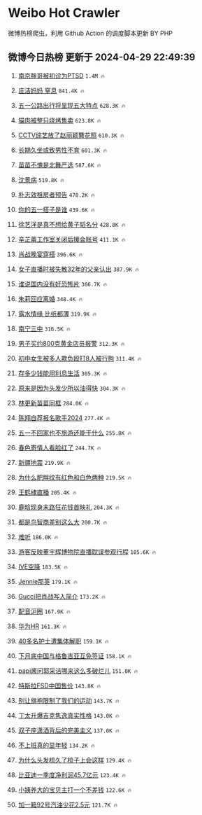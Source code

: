 # Weibo Hot Crawler 



微博热榜爬虫，利用 Github Action 的调度脚本更新 BY PHP 


## 微博今日热榜 更新于 2024-04-29 22:49:39 
1. [南京胖哥被初诊为PTSD](https://s.weibo.com/weibo?q=%23%E5%8D%97%E4%BA%AC%E8%83%96%E5%93%A5%E8%A2%AB%E5%88%9D%E8%AF%8A%E4%B8%BAPTSD%23&t=31&band_rank=1&Refer=top) `1.4M 🔥` 

1. [庄洁妈妈 窒息](https://s.weibo.com/weibo?q=%E5%BA%84%E6%B4%81%E5%A6%88%E5%A6%88%20%E7%AA%92%E6%81%AF&t=31&band_rank=2&Refer=top) `841.4K 🔥` 

1. [五一公路出行将呈现五大特点](https://s.weibo.com/weibo?q=%23%E4%BA%94%E4%B8%80%E5%85%AC%E8%B7%AF%E5%87%BA%E8%A1%8C%E5%B0%86%E5%91%88%E7%8E%B0%E4%BA%94%E5%A4%A7%E7%89%B9%E7%82%B9%23&t=31&band_rank=3&Refer=top) `628.3K 🔥` 

1. [猫肉被整只烧烤售卖](https://s.weibo.com/weibo?q=%23%E7%8C%AB%E8%82%89%E8%A2%AB%E6%95%B4%E5%8F%AA%E7%83%A7%E7%83%A4%E5%94%AE%E5%8D%96%23&t=31&band_rank=4&Refer=top) `623.8K 🔥` 

1. [CCTV综艺放了赵丽颖簪花照](https://s.weibo.com/weibo?q=%23CCTV%E7%BB%BC%E8%89%BA%E6%94%BE%E4%BA%86%E8%B5%B5%E4%B8%BD%E9%A2%96%E7%B0%AA%E8%8A%B1%E7%85%A7%23&t=31&band_rank=5&Refer=top) `610.3K 🔥` 

1. [长期久坐或致男性不育](https://s.weibo.com/weibo?q=%23%E9%95%BF%E6%9C%9F%E4%B9%85%E5%9D%90%E6%88%96%E8%87%B4%E7%94%B7%E6%80%A7%E4%B8%8D%E8%82%B2%23&t=31&band_rank=6&Refer=top) `601.3K 🔥` 

1. [苗苗不愧是北舞严选](https://s.weibo.com/weibo?q=%23%E8%8B%97%E8%8B%97%E4%B8%8D%E6%84%A7%E6%98%AF%E5%8C%97%E8%88%9E%E4%B8%A5%E9%80%89%23&t=31&band_rank=7&Refer=top) `587.6K 🔥` 

1. [沈景病](https://s.weibo.com/weibo?q=%E6%B2%88%E6%99%AF%E7%97%85&t=31&band_rank=8&Refer=top) `519.8K 🔥` 

1. [朴志效租房者预告](https://s.weibo.com/weibo?q=%E6%9C%B4%E5%BF%97%E6%95%88%E7%A7%9F%E6%88%BF%E8%80%85%E9%A2%84%E5%91%8A&t=31&band_rank=9&Refer=top) `478.2K 🔥` 

1. [你的五一搭子是谁](https://s.weibo.com/weibo?q=%23%E4%BD%A0%E7%9A%84%E4%BA%94%E4%B8%80%E6%90%AD%E5%AD%90%E6%98%AF%E8%B0%81%23&t=31&band_rank=10&Refer=top) `439.6K 🔥` 

1. [徐艺洋是真不想给黄子韬名分](https://s.weibo.com/weibo?q=%E5%BE%90%E8%89%BA%E6%B4%8B%E6%98%AF%E7%9C%9F%E4%B8%8D%E6%83%B3%E7%BB%99%E9%BB%84%E5%AD%90%E9%9F%AC%E5%90%8D%E5%88%86&t=31&band_rank=11&Refer=top) `428.8K 🔥` 

1. [辛芷蕾工作室关闭后援会账号](https://s.weibo.com/weibo?q=%23%E8%BE%9B%E8%8A%B7%E8%95%BE%E5%B7%A5%E4%BD%9C%E5%AE%A4%E5%85%B3%E9%97%AD%E5%90%8E%E6%8F%B4%E4%BC%9A%E8%B4%A6%E5%8F%B7%23&t=31&band_rank=12&Refer=top) `411.1K 🔥` 

1. [肖战晚宴穿搭](https://s.weibo.com/weibo?q=%23%E8%82%96%E6%88%98%E6%99%9A%E5%AE%B4%E7%A9%BF%E6%90%AD%23&t=31&band_rank=13&Refer=top) `396.6K 🔥` 

1. [女子直播时被失散32年的父亲认出](https://s.weibo.com/weibo?q=%23%E5%A5%B3%E5%AD%90%E7%9B%B4%E6%92%AD%E6%97%B6%E8%A2%AB%E5%A4%B1%E6%95%A332%E5%B9%B4%E7%9A%84%E7%88%B6%E4%BA%B2%E8%AE%A4%E5%87%BA%23&t=31&band_rank=14&Refer=top) `387.9K 🔥` 

1. [谁说国内没有好恐怖片](https://s.weibo.com/weibo?q=%E8%B0%81%E8%AF%B4%E5%9B%BD%E5%86%85%E6%B2%A1%E6%9C%89%E5%A5%BD%E6%81%90%E6%80%96%E7%89%87&t=31&band_rank=15&Refer=top) `366.7K 🔥` 

1. [朱莉回应离婚](https://s.weibo.com/weibo?q=%23%E6%9C%B1%E8%8E%89%E5%9B%9E%E5%BA%94%E7%A6%BB%E5%A9%9A%23&t=31&band_rank=16&Refer=top) `348.4K 🔥` 

1. [露水情缘 比纸都薄](https://s.weibo.com/weibo?q=%E9%9C%B2%E6%B0%B4%E6%83%85%E7%BC%98%20%E6%AF%94%E7%BA%B8%E9%83%BD%E8%96%84&t=31&band_rank=17&Refer=top) `319.9K 🔥` 

1. [南宁三中](https://s.weibo.com/weibo?q=%E5%8D%97%E5%AE%81%E4%B8%89%E4%B8%AD&t=31&band_rank=18&Refer=top) `316.5K 🔥` 

1. [男子买约800克黄金店员报警](https://s.weibo.com/weibo?q=%23%E7%94%B7%E5%AD%90%E4%B9%B0%E7%BA%A6800%E5%85%8B%E9%BB%84%E9%87%91%E5%BA%97%E5%91%98%E6%8A%A5%E8%AD%A6%23&t=31&band_rank=19&Refer=top) `312.3K 🔥` 

1. [初中女生被多人欺负殴打8人被行拘](https://s.weibo.com/weibo?q=%23%E5%88%9D%E4%B8%AD%E5%A5%B3%E7%94%9F%E8%A2%AB%E5%A4%9A%E4%BA%BA%E6%AC%BA%E8%B4%9F%E6%AE%B4%E6%89%938%E4%BA%BA%E8%A2%AB%E8%A1%8C%E6%8B%98%23&t=31&band_rank=20&Refer=top) `311.4K 🔥` 

1. [存多少钱能用利息生活](https://s.weibo.com/weibo?q=%23%E5%AD%98%E5%A4%9A%E5%B0%91%E9%92%B1%E8%83%BD%E7%94%A8%E5%88%A9%E6%81%AF%E7%94%9F%E6%B4%BB%23&t=31&band_rank=21&Refer=top) `305.3K 🔥` 

1. [原来是因为头发少所以油得快](https://s.weibo.com/weibo?q=%23%E5%8E%9F%E6%9D%A5%E6%98%AF%E5%9B%A0%E4%B8%BA%E5%A4%B4%E5%8F%91%E5%B0%91%E6%89%80%E4%BB%A5%E6%B2%B9%E5%BE%97%E5%BF%AB%23&t=31&band_rank=22&Refer=top) `304.3K 🔥` 

1. [林更新苗苗同框](https://s.weibo.com/weibo?q=%23%E6%9E%97%E6%9B%B4%E6%96%B0%E8%8B%97%E8%8B%97%E5%90%8C%E6%A1%86%23&t=31&band_rank=23&Refer=top) `284.0K 🔥` 

1. [陈翔自荐报名歌手2024](https://s.weibo.com/weibo?q=%23%E9%99%88%E7%BF%94%E8%87%AA%E8%8D%90%E6%8A%A5%E5%90%8D%E6%AD%8C%E6%89%8B2024%23&t=31&band_rank=24&Refer=top) `277.4K 🔥` 

1. [五一不回家也不旅游还能干什么](https://s.weibo.com/weibo?q=%23%E4%BA%94%E4%B8%80%E4%B8%8D%E5%9B%9E%E5%AE%B6%E4%B9%9F%E4%B8%8D%E6%97%85%E6%B8%B8%E8%BF%98%E8%83%BD%E5%B9%B2%E4%BB%80%E4%B9%88%23&t=31&band_rank=25&Refer=top) `255.8K 🔥` 

1. [春色寄情人看脸红了](https://s.weibo.com/weibo?q=%23%E6%98%A5%E8%89%B2%E5%AF%84%E6%83%85%E4%BA%BA%E7%9C%8B%E8%84%B8%E7%BA%A2%E4%BA%86%23&t=31&band_rank=26&Refer=top) `244.7K 🔥` 

1. [新疆地震](https://s.weibo.com/weibo?q=%E6%96%B0%E7%96%86%E5%9C%B0%E9%9C%87&t=31&band_rank=27&Refer=top) `219.9K 🔥` 

1. [为什么肥胖纹有红色和白色两种](https://s.weibo.com/weibo?q=%23%E4%B8%BA%E4%BB%80%E4%B9%88%E8%82%A5%E8%83%96%E7%BA%B9%E6%9C%89%E7%BA%A2%E8%89%B2%E5%92%8C%E7%99%BD%E8%89%B2%E4%B8%A4%E7%A7%8D%23&t=31&band_rank=28&Refer=top) `219.5K 🔥` 

1. [王鹤棣直播](https://s.weibo.com/weibo?q=%23%E7%8E%8B%E9%B9%A4%E6%A3%A3%E7%9B%B4%E6%92%AD%23&t=31&band_rank=29&Refer=top) `205.4K 🔥` 

1. [鹿晗现身末路狂花钱首映礼](https://s.weibo.com/weibo?q=%23%E9%B9%BF%E6%99%97%E7%8E%B0%E8%BA%AB%E6%9C%AB%E8%B7%AF%E7%8B%82%E8%8A%B1%E9%92%B1%E9%A6%96%E6%98%A0%E7%A4%BC%23&t=31&band_rank=30&Refer=top) `204.3K 🔥` 

1. [都是鸟智商差别这么大](https://s.weibo.com/weibo?q=%E9%83%BD%E6%98%AF%E9%B8%9F%E6%99%BA%E5%95%86%E5%B7%AE%E5%88%AB%E8%BF%99%E4%B9%88%E5%A4%A7&t=31&band_rank=31&Refer=top) `200.7K 🔥` 

1. [难听](https://s.weibo.com/weibo?q=%E9%9A%BE%E5%90%AC&t=31&band_rank=32&Refer=top) `186.0K 🔥` 

1. [游客反映董宇辉博物院直播耽误参观行程](https://s.weibo.com/weibo?q=%23%E6%B8%B8%E5%AE%A2%E5%8F%8D%E6%98%A0%E8%91%A3%E5%AE%87%E8%BE%89%E5%8D%9A%E7%89%A9%E9%99%A2%E7%9B%B4%E6%92%AD%E8%80%BD%E8%AF%AF%E5%8F%82%E8%A7%82%E8%A1%8C%E7%A8%8B%23&t=31&band_rank=33&Refer=top) `185.6K 🔥` 

1. [IVE空降](https://s.weibo.com/weibo?q=IVE%E7%A9%BA%E9%99%8D&t=31&band_rank=34&Refer=top) `183.5K 🔥` 

1. [Jennie那英](https://s.weibo.com/weibo?q=%23Jennie%E9%82%A3%E8%8B%B1%23&t=31&band_rank=35&Refer=top) `179.1K 🔥` 

1. [Gucci把肖战写入简介](https://s.weibo.com/weibo?q=%23Gucci%E6%8A%8A%E8%82%96%E6%88%98%E5%86%99%E5%85%A5%E7%AE%80%E4%BB%8B%23&t=31&band_rank=36&Refer=top) `173.2K 🔥` 

1. [配音沪圈](https://s.weibo.com/weibo?q=%E9%85%8D%E9%9F%B3%E6%B2%AA%E5%9C%88&t=31&band_rank=37&Refer=top) `167.9K 🔥` 

1. [华为HR](https://s.weibo.com/weibo?q=%E5%8D%8E%E4%B8%BAHR&t=31&band_rank=38&Refer=top) `161.3K 🔥` 

1. [40多名护士遭集体解职](https://s.weibo.com/weibo?q=%2340%E5%A4%9A%E5%90%8D%E6%8A%A4%E5%A3%AB%E9%81%AD%E9%9B%86%E4%BD%93%E8%A7%A3%E8%81%8C%23&t=31&band_rank=39&Refer=top) `159.1K 🔥` 

1. [下月底中国与格鲁吉亚互免签证](https://s.weibo.com/weibo?q=%23%E4%B8%8B%E6%9C%88%E5%BA%95%E4%B8%AD%E5%9B%BD%E4%B8%8E%E6%A0%BC%E9%B2%81%E5%90%89%E4%BA%9A%E4%BA%92%E5%85%8D%E7%AD%BE%E8%AF%81%23&t=31&band_rank=40&Refer=top) `158.1K 🔥` 

1. [papi酱问郭采洁哪来这么多破烂儿](https://s.weibo.com/weibo?q=%23papi%E9%85%B1%E9%97%AE%E9%83%AD%E9%87%87%E6%B4%81%E5%93%AA%E6%9D%A5%E8%BF%99%E4%B9%88%E5%A4%9A%E7%A0%B4%E7%83%82%E5%84%BF%23&t=31&band_rank=41&Refer=top) `151.0K 🔥` 

1. [特斯拉FSD中国售价](https://s.weibo.com/weibo?q=%23%E7%89%B9%E6%96%AF%E6%8B%89FSD%E4%B8%AD%E5%9B%BD%E5%94%AE%E4%BB%B7%23&t=31&band_rank=42&Refer=top) `143.8K 🔥` 

1. [别让旗袍限制了我们的运动](https://s.weibo.com/weibo?q=%23%E5%88%AB%E8%AE%A9%E6%97%97%E8%A2%8D%E9%99%90%E5%88%B6%E4%BA%86%E6%88%91%E4%BB%AC%E7%9A%84%E8%BF%90%E5%8A%A8%23&t=31&band_rank=43&Refer=top) `143.7K 🔥` 

1. [丁太升爆吉克隽逸真实性格](https://s.weibo.com/weibo?q=%23%E4%B8%81%E5%A4%AA%E5%8D%87%E7%88%86%E5%90%89%E5%85%8B%E9%9A%BD%E9%80%B8%E7%9C%9F%E5%AE%9E%E6%80%A7%E6%A0%BC%23&t=31&band_rank=44&Refer=top) `143.0K 🔥` 

1. [双子座潇洒背后的完美主义](https://s.weibo.com/weibo?q=%23%E5%8F%8C%E5%AD%90%E5%BA%A7%E6%BD%87%E6%B4%92%E8%83%8C%E5%90%8E%E7%9A%84%E5%AE%8C%E7%BE%8E%E4%B8%BB%E4%B9%89%23&t=31&band_rank=45&Refer=top) `137.0K 🔥` 

1. [不上班真的显年轻](https://s.weibo.com/weibo?q=%E4%B8%8D%E4%B8%8A%E7%8F%AD%E7%9C%9F%E7%9A%84%E6%98%BE%E5%B9%B4%E8%BD%BB&t=31&band_rank=46&Refer=top) `134.2K 🔥` 

1. [为什么头发梳久了梳子上会这样](https://s.weibo.com/weibo?q=%23%E4%B8%BA%E4%BB%80%E4%B9%88%E5%A4%B4%E5%8F%91%E6%A2%B3%E4%B9%85%E4%BA%86%E6%A2%B3%E5%AD%90%E4%B8%8A%E4%BC%9A%E8%BF%99%E6%A0%B7%23&t=31&band_rank=47&Refer=top) `129.4K 🔥` 

1. [比亚迪一季度净利润45.7亿元](https://s.weibo.com/weibo?q=%23%E6%AF%94%E4%BA%9A%E8%BF%AA%E4%B8%80%E5%AD%A3%E5%BA%A6%E5%87%80%E5%88%A9%E6%B6%A645.7%E4%BA%BF%E5%85%83%23&t=31&band_rank=48&Refer=top) `123.4K 🔥` 

1. [小姨养大的宝贝主打一个不差钱](https://s.weibo.com/weibo?q=%23%E5%B0%8F%E5%A7%A8%E5%85%BB%E5%A4%A7%E7%9A%84%E5%AE%9D%E8%B4%9D%E4%B8%BB%E6%89%93%E4%B8%80%E4%B8%AA%E4%B8%8D%E5%B7%AE%E9%92%B1%23&t=31&band_rank=49&Refer=top) `122.6K 🔥` 

1. [加一箱92号汽油少花2.5元](https://s.weibo.com/weibo?q=%23%E5%8A%A0%E4%B8%80%E7%AE%B192%E5%8F%B7%E6%B1%BD%E6%B2%B9%E5%B0%91%E8%8A%B12.5%E5%85%83%23&t=31&band_rank=50&Refer=top) `121.7K 🔥` 

